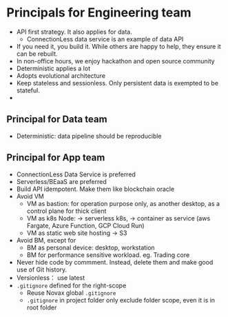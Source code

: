 # Principals for Engineering team
- API first strategy. It also applies for data.
  - ConnectionLess data service is an example of data API
- If you need it, you build it. While others are happy to help, they ensure it can be rebuilt.
- In non-office hours, we enjoy hackathon and open source community
- Deterministic applies a lot
- Adopts evolutional architecture
- Keep stateless and sessionless. Only persistent data is exempted to be stateful.
- 
## Principal for Data team
- Deterministic: data pipeline should be reproducible


## Principal for App team
- ConnectionLess Data Service is preferred
- Serverless/BEaaS are preferred
- Build API idempotent. Make them like blockchain oracle
- Avoid VM
  - VM as bastion: for operation purpose only, as another desktop, as a control plane for thick client 
  - VM as k8s Node: -> serverless k8s,  -> container as service (aws Fargate, Azure Function, GCP Cloud Run)
  - VM as static web site hosting -> S3
- Avoid BM, except for
  - BM as personal device: desktop, workstation
  - BM for performance sensitive workload. eg. Trading core
- Never hide code by commment. Instead, delete them and make good use of Git history.
- Versionless： use latest
- `.gitignore` defined for the right-scope
   - Reuse Novax global `.gitignore`
   - `.gitignore` in project folder only exclude folder scope, even it is in root folder
